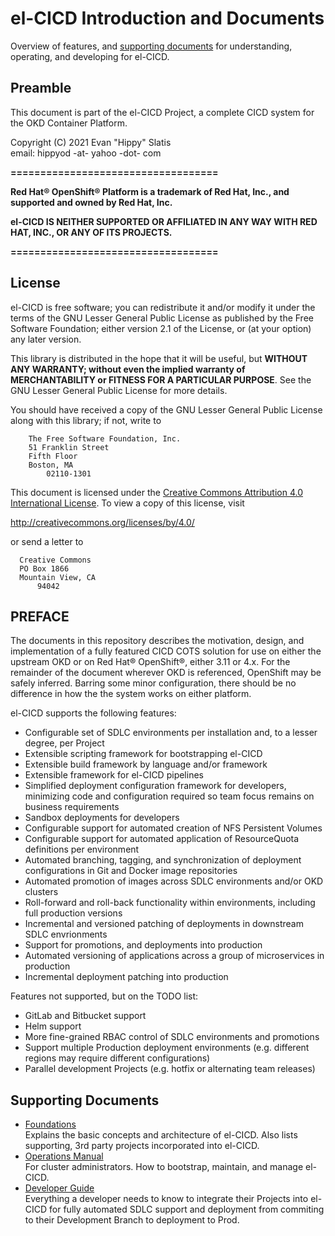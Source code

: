 # el-CICD Introduction and Documents

Overview of features, and [supporting documents](#supporting-documents) for understanding, operating, and developing for el-CICD.

## Preamble

This document is part of the el-CICD Project, a complete CICD system for the OKD Container Platform.

Copyright (C) 2021 Evan "Hippy" Slatis  
email: hippyod -at- yahoo -dot- com

**===================================**

**Red Hat® OpenShift® Platform is a trademark of Red Hat, Inc., and supported and owned by Red Hat, Inc.**

**el-CICD IS NEITHER SUPPORTED OR AFFILIATED IN ANY WAY WITH RED HAT, INC., OR ANY OF ITS PROJECTS.**

**===================================**

## License

el-CICD is free software; you can redistribute it and/or modify it under the terms of the GNU Lesser General Public License as published by the Free Software Foundation; either version 2.1 of the License, or (at your option) any later version.

This library is distributed in the hope that it will be useful, but **WITHOUT ANY WARRANTY; without even the implied warranty of MERCHANTABILITY or FITNESS FOR A PARTICULAR PURPOSE**.  See the GNU Lesser General Public License for more details.

You should have received a copy of the GNU Lesser General Public License along with this library; if not, write to

```text
    The Free Software Foundation, Inc.
    51 Franklin Street
    Fifth Floor
    Boston, MA
        02110-1301
```

This document is licensed under the [Creative Commons Attribution 4.0 International License](https://creativecommons.org/licenses/by/4.0/legalcode). To view a copy of this license, visit

http://creativecommons.org/licenses/by/4.0/

or send a letter to

```text
  Creative Commons
  PO Box 1866
  Mountain View, CA
      94042
```

## PREFACE

The documents in this repository describes the motivation, design, and implementation of a fully featured CICD COTS solution for use on either the upstream OKD or on Red Hat® OpenShift®, either 3.11 or 4.x.  For the remainder of the document wherever OKD is referenced, OpenShift may be safely inferred.  Barring some minor configuration, there should be no difference in how the the system works on either platform.

el-CICD supports the following features:

* Configurable set of SDLC environments per installation and, to a lesser degree, per Project
* Extensible scripting framework for bootstrapping el-CICD
* Extensible build framework by language and/or framework
* Extensible framework for el-CICD pipelines
* Simplified deployment configuration framework for developers, minimizing code and configuration required so team focus remains on business requirements
* Sandbox deployments for developers
* Configurable support for automated creation of NFS Persistent Volumes
* Configurable support for automated application of ResourceQuota definitions per environment
* Automated branching, tagging, and synchronization of deployment configurations in Git and Docker image repositories
* Automated promotion of images across SDLC environments and/or OKD clusters
* Roll-forward and roll-back functionality within environments, including full production versions
* Incremental and versioned patching of deployments in downstream SDLC envrionments
* Support for promotions, and deployments into production
* Automated versioning of applications across a group of microservices in production
* Incremental deployment patching into production

Features not supported, but on the TODO list:

* GitLab and Bitbucket support
* Helm support
* More fine-grained RBAC control of SDLC environments and promotions
* Support multiple Production deployment environments (e.g. different regions may require different configurations)
* Parallel development Projects (e.g. hotfix or alternating team releases)

## Supporting Documents

* [Foundations](foundations.md)  
  Explains the basic concepts and architecture of el-CICD.  Also lists supporting, 3rd party projects incorporated into el-CICD.  
* [Operations Manual](operating-manual.md)  
  For cluster administrators.  How to bootstrap, maintain, and manage el-CICD.
* [Developer Guide](developer-quide.md)  
  Everything a developer needs to know to integrate their Projects into el-CICD for fully automated SDLC support and deployment from commiting to their Development Branch to deployment to Prod.
